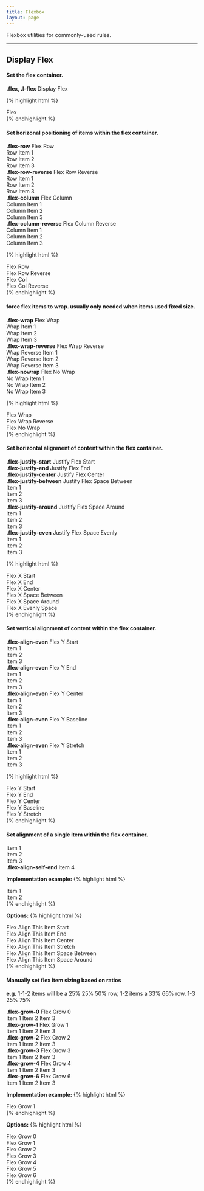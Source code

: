 ```yaml
---
title: Flexbox
layout: page
---
```


<p class="t-4">Flexbox utilities for commonly-used rules.</p>

<hr />

## Display Flex

#### Set the flex container.

<div class="m-bottom bg-c-g100 l-block">
	<p class="bg-c-g200 flex p-2 m-0"><strong>.flex, .l-flex</strong>&nbsp;Display Flex</p>
</div>

{% highlight html %}
<div class="flex">Flex</div>
{% endhighlight %}

#### Set horizonal positioning of items within the flex container.

<div class="flex flex-row m-bottom bg-c-g100">
	<div class="bg-c-g200 p-2"><strong>.flex-row</strong> Flex Row</div><div class="bg-c-g100 p-2">Row Item 1</div><div class="bg-c-g100 p-2">Row Item 2</div><div class="bg-c-g100 p-2">Row Item 3</div>
</div>
<div class="flex flex-row-reverse m-bottom bg-c-g100">
<div class="bg-c-g200 p-2"><strong>.flex-row-reverse</strong> Flex Row Reverse</div><div class="bg-c-g100 p-2">Row Item 1</div><div class="bg-c-g100 p-2">Row Item 2</div><div class="bg-c-g100 p-2">Row Item 3</div>
</div>

<div class="Grid--auto m-bottom">
<div class="flex flex-column bg-c-g100">
<div class="bg-c-g200 p-2"><strong>.flex-column</strong> Flex Column</div><div class="bg-c-g100 p-2">Column Item 1</div><div class="bg-c-g100 p-2">Column Item 2</div><div class="bg-c-g100 p-2">Column Item 3</div>
</div>
<div class="flex flex-column-reverse bg-c-g100">
<div class="bg-c-g200 p-2"><strong>.flex-column-reverse</strong> Flex Column Reverse</div><div class="bg-c-g100 p-2">Column Item 1</div><div class="bg-c-g100 p-2">Column Item 2</div><div class="bg-c-g100 p-2">Column Item 3</div>
</div>
</div><!--Grid-->

{% highlight html %}
<div class="flex flex-row">Flex Row</div>
<div class="flex flex-row-reverse">Flex Row Reverse</div>
<div class="flex flex-column">Flex Col</div>
<div class="flex flex-column-reverse">Flex Col Reverse</div>
{% endhighlight %}

#### force flex items to wrap. usually only needed when items used fixed size.
<div class="Grid--auto">
<div class="flex flex-wrap bg-c-g100 m-bottom">
<div class="bg-c-g200 p-2"><strong>.flex-wrap</strong> Flex Wrap</div><div class="bg-c-g100 p-2">Wrap Item 1</div><div class="bg-c-g100 p-2">Wrap Item 2</div><div class="bg-c-g100 p-2">Wrap Item 3</div>
</div>

<div class="flex flex-wrap-reverse bg-c-g100 m-bottom">
<div class="bg-c-g200 p-2"><strong>.flex-wrap-reverse</strong> Flex Wrap Reverse</div><div class="bg-c-g100 p-2">Wrap Reverse Item 1</div><div class="bg-c-g100 p-2">Wrap Reverse Item 2</div><div class="bg-c-g100 p-2">Wrap Reverse Item 3</div>
</div>
</div><!--Grid-->

<div class="flex flex-nowrap bg-c-g100 m-bottom">
<div class="bg-c-g200 p-2"><strong>.flex-nowrap</strong> Flex No Wrap</div><div class="bg-c-g100 p-2">No Wrap Item 1</div><div class="bg-c-g100 p-2">No Wrap Item 2</div><div class="bg-c-g100 p-2">No Wrap Item 3</div>
</div>

{% highlight html %}
<div class="flex flex-wrap">Flex Wrap</div>
<div class="flex flex-wrap-reverse">Flex Wrap Reverse</div>
<div class="flex flex-nowrap">Flex No Wrap</div>
{% endhighlight %}

#### Set **horizontal alignment of content** within the flex container.

<div class="flex flex-justify-start bg-c-g100 m-bottom">
<div class="bg-c-g200 p-2"><strong>.flex-justify-start</strong> Justify Flex Start</div>
</div>

<div class="flex flex-justify-end bg-c-g100 m-bottom">
<div class="bg-c-g200 p-2"><strong>.flex-justify-end</strong> Justify Flex End</div>
</div>

<div class="flex flex-justify-center bg-c-g100 m-bottom">
<div class="bg-c-g200 p-2"><strong>.flex-justify-center</strong> Justify Flex Center</div>
</div>

<div class="flex flex-justify-between bg-c-g100 m-bottom">
<div class="bg-c-g200 p-2"><strong>.flex-justify-between</strong> Justify Flex Space Between</div><div class="bg-c-g100 p-2">Item 1</div><div class="bg-c-g100 p-2">Item 2</div><div class="bg-c-g100 p-2">Item 3</div></div>

<div class="flex flex-justify-around bg-c-g100 m-bottom">
<div class="bg-c-g200 p-2"><strong>.flex-justify-around</strong> Justify Flex Space Around</div><div class="bg-c-g100 p-2">Item 1</div><div class="bg-c-g100 p-2">Item 2</div><div class="bg-c-g100 p-2">Item 3</div></div>

<div class="flex flex-justify-even bg-c-g100 m-bottom">
<div class="bg-c-g200 p-2"><strong>.flex-justify-even</strong> Justify Flex Space Evenly</div><div class="bg-c-g100 p-2">Item 1</div><div class="bg-c-g100 p-2">Item 2</div><div class="bg-c-g100 p-2">Item 3</div></div>

{% highlight html %}
<div class="flex flex-justify-start">Flex X Start</div>
<div class="flex flex-justify-end">Flex X End</div>
<div class="flex flex-justify-center">Flex X Center</div>
<div class="flex flex-justify-between">Flex X Space Between</div>
<div class="flex flex-justify-around">Flex X Space Around</div>
<div class="flex flex-justify-even">Flex X Evenly Space</div>
{% endhighlight %}

#### Set **vertical alignment of content** within the flex container.

<div class="Grid--auto">
	<div class="flex flex-column flex-align-start bg-c-g100 m-bottom">
		<div class="bg-c-g200 p-2"><strong>.flex-align-even</strong> Flex Y Start</div><div class="bg-c-g100 p-2">Item 1</div><div class="bg-c-g100 p-2">Item 2</div><div class="bg-c-g100 p-2">Item 3</div>
	</div>
	<div class="flex flex-column flex-align-end bg-c-g100 m-bottom">
		<div class="bg-c-g200 p-2"><strong>.flex-align-even</strong> Flex Y End</div><div class="bg-c-g100 p-2">Item 1</div><div class="bg-c-g100 p-2">Item 2</div><div class="bg-c-g100 p-2">Item 3</div>
	</div>
	<div class="flex flex-column flex-align-center bg-c-g100 m-bottom">
		<div class="bg-c-g200 p-2"><strong>.flex-align-even</strong> Flex Y Center</div><div class="bg-c-g100 p-2">Item 1</div><div class="bg-c-g100 p-2">Item 2</div><div class="bg-c-g100 p-2">Item 3</div>
	</div>
</div>

<div class="Grid--auto">
	<div class="flex flex-column flex-align-baseline bg-c-g100 m-bottom">
		<div class="bg-c-g200 p-2"><strong>.flex-align-even</strong> Flex Y Baseline</div><div class="bg-c-g100 p-2">Item 1</div><div class="bg-c-g100 p-2">Item 2</div><div class="bg-c-g100 p-2">Item 3</div>
	</div>
	<div class="flex flex-column flex-align-stretch bg-c-g100 m-bottom">
		<div class="bg-c-g200 p-2"><strong>.flex-align-even</strong> Flex Y Stretch</div><div class="bg-c-g100 p-2">Item 1</div><div class="bg-c-g100 p-2">Item 2</div><div class="bg-c-g100 p-2">Item 3</div>
	</div>
</div>

{% highlight html %}
<div class="flex flex-align-start">Flex Y Start</div>
<div class="flex flex-align-end">Flex Y End</div>
<div class="flex flex-align-center">Flex Y Center</div>
<div class="flex flex-align-baseline">Flex Y Baseline</div>
<div class="flex flex-align-stretch">Flex Y Stretch</div>
{% endhighlight %}

#### Set **alignment of a single item** within the flex container.

<div class="flex bg-c-g100 m-bottom">
	<div class="bg-c-g200 p-2">Item 1</div>
	<div class="bg-c-g200 p-2">Item 2</div>
	<div class="bg-c-g200 p-2">Item 3</div>
	<div class="bg-c-g200 flex-align-self-end p-2"><strong>.flex-align-self-end</strong> Item 4</div>
</div>

**Implementation example:**
{% highlight html %}
<div class="flex flex-column flex-align-start">
	<div>Item 1</div>
	<div class="flex-align-self-end">Item 2</div>
</div>
{% endhighlight %}

**Options:**
{% highlight html %}
<div class="flex-align-self-start"> Flex Align This Item Start</div>
<div class="flex-align-self-end"> Flex Align This Item End</div>
<div class="flex-align-self-center"> Flex Align This Item Center</div>
<div class="flex-align-self-stretch"> Flex Align This Item Stretch</div>
<div class="flex-align-self-between"> Flex Align This Item Space Between</div>
<div class="flex-align-self-around"> Flex Align This Item Space Around</div>
{% endhighlight %}

#### Manually set flex item sizing based on ratios
<p> <strong>e.g.</strong> 1-1-2 items will be a 25% 25% 50% row, 1-2 items a 33% 66% row, 1-3 25% 75%</p>


<div class="flex bg-c-g100 m-bottom">
	<div class="bg-c-g200 flex-grow-0 p-2"><strong>.flex-grow-0</strong> Flex Grow 0</div>
	<span class="bg-c-g100 flex-grow-1 p-2">Item 1</span>
	<span class="bg-c-g100 flex-grow-1 p-2">Item 2</span>
	<span class="bg-c-g100 flex-grow-1 p-2">Item 3</span>
</div>
<div class="flex bg-c-g100 m-bottom">
	<div class="bg-c-g200 flex-grow-1 p-2"><strong>.flex-grow-1</strong> Flex Grow 1</div>
	<span class="bg-c-g100 flex-grow-1 p-2">Item 1</span>
	<span class="bg-c-g100 flex-grow-1 p-2">Item 2</span>
	<span class="bg-c-g100 flex-grow-1 p-2">Item 3</span>
</div>
<div class="flex bg-c-g100 m-bottom">
	<div class="bg-c-g200 flex-grow-2 p-2"><strong>.flex-grow-2</strong> Flex Grow 2</div>
	<span class="bg-c-g100 flex-grow-1 p-2">Item 1</span>
	<span class="bg-c-g100 flex-grow-1 p-2">Item 2</span>
	<span class="bg-c-g100 flex-grow-1 p-2">Item 3</span>
</div>
<div class="flex bg-c-g100 m-bottom">
	<div class="bg-c-g200 flex-grow-3 p-2"><strong>.flex-grow-3</strong> Flex Grow 3</div>
	<span class="bg-c-g100 flex-grow-1 p-2">Item 1</span>
	<span class="bg-c-g100 flex-grow-1 p-2">Item 2</span>
	<span class="bg-c-g100 flex-grow-1 p-2">Item 3</span>
</div>
<div class="flex bg-c-g100 m-bottom">
	<div class="bg-c-g200 flex-grow-4 p-2"><strong>.flex-grow-4</strong> Flex Grow 4</div>
	<span class="bg-c-g100 flex-grow-1 p-2">Item 1</span>
	<span class="bg-c-g100 flex-grow-1 p-2">Item 2</span>
	<span class="bg-c-g100 flex-grow-1 p-2">Item 3</span>
</div>
<div class="flex bg-c-g100 m-bottom">
	<div class="bg-c-g200 flex-grow-6 p-2"><strong>.flex-grow-6</strong> Flex Grow 6</div>
	<span class="bg-c-g100 flex-grow-1 p-2">Item 1</span>
	<span class="bg-c-g100 flex-grow-1 p-2">Item 2</span>
	<span class="bg-c-g100 flex-grow-1 p-2">Item 3</span>
</div>

**Implementation example:**
{% highlight html %}
<div class="flex">
	<div class="flex-grow-1">Flex Grow 1</div>
</div>
{% endhighlight %}

**Options:**
{% highlight html %}
<div class="flex-grow-0">Flex Grow 0</div>
<div class="flex-grow-1">Flex Grow 1</div>
<div class="flex-grow-2">Flex Grow 2</div>
<div class="flex-grow-3">Flex Grow 3</div>
<div class="flex-grow-4">Flex Grow 4</div>
<div class="flex-grow-5">Flex Grow 5</div>
<div class="flex-grow-6">Flex Grow 6</div>
{% endhighlight %}
